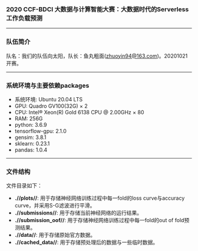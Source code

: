 ### 2020  CCF-BDCI 大数据与计算智能大赛：大数据时代的Serverless工作负载预测

---
### 队伍简介
队名：我们的队伍向太阳，队长：鱼丸粗面(zhuoyin94@163.com)。20201021开赛。

---
### 系统环境与主要依赖packages
- 系统环境: Ubuntu 20.04 LTS
- GPU: Quadro GV100(32G) × 2
- CPU: Intel® Xeon(R) Gold 6138 CPU @ 2.00GHz × 80
- RAM: 256G
- python: 3.6.9
- tensorflow-gpu: 2.1.0
- gensim: 3.8.1
- sklearn: 0.23.1
- pandas: 1.0.4

---
### 文件结构
文件目录如下：
- **.//plots//**: 用于存储神经网络训练过程中每一fold的loss curve与accuracy curve，并采用S-G滤波进行平滑。
- **.//submissions//**: 用于存储当前神经网络的运行结果。
- **.//submission_oof//**: 用于存储神经网络训练过程中每一fold的out of fold预测结果。
- **.//data//**: 用于存储原始官方数据。
- **.//cached_data//**: 用于存储预处理后的数据与一些临时数据。


